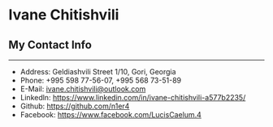 # Ivane Chitishvili
## My Contact Info
___
* Address: Geldiashvili Street 1/10, Gori, Georgia
* Phone: +995 598 77-56-07, +995 568 73-51-89
* E-Mail: ivane.chitishvili@outlook.com
* Linkedln: https://www.linkedin.com/in/ivane-chitishvili-a577b2235/
* Github: https://github.com/n1er4
* Facebook: https://www.facebook.com/LucisCaelum.4
